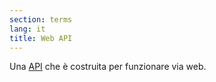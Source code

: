 ```yaml
---
section: terms
lang: it
title: Web API
---
```


Una [API](/glossary/it/terms/api/) che è costruita per funzionare via web.
